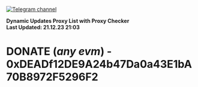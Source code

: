 [![Telegram channel](https://img.shields.io/endpoint?url=https://runkit.io/damiankrawczyk/telegram-badge/branches/master?url=https://t.me/n4z4v0d)](https://t.me/n4z4v0d) 

**Dynamic Updates Proxy List with Proxy Checker**  
**Last Updated: 21.12.23 21:03**

# DONATE (_any evm_) - 0xDEADf12DE9A24b47Da0a43E1bA70B8972F5296F2
